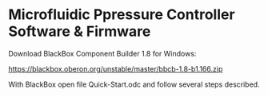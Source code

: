 #  Microfluidic Ppressure Controller Software & Firmware

Download BlackBox Component Builder 1.8 for Windows:

https://blackbox.oberon.org/unstable/master/bbcb-1.8-b1.166.zip

With BlackBox open file Quick-Start.odc and follow several steps described.


